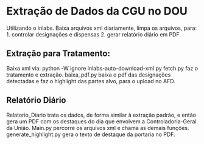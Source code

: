 # Extração de Dados da CGU no DOU
Utilizando o inlabs. Baixa arquivos xml diariamente, limpa os arquivos, para: 1. controlar designações e dispensas 2. gerar relatório diário em PDF.

## Extração para Tratamento:
Baixa xml via: python -W ignore inlabs-auto-download-xml.py
fetch.py faz o tratamento e extração. baixa_pdf.py baixa o pdf das designações detectadas e faz o highlight das partes alvo, para o upload no AFD.

## Relatório Diário
Relatorio_Diario trata os dados, de forma similar à extração padrão, e então gera um PDF com os destaques do dia que envolvem a Controladoria-Geral da União. Main.py percorre os arquivos xml e chama as demais funções. generate_highlight.py gera o texto de destaque da portaria no PDF.
